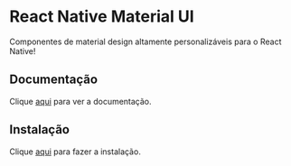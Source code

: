 # React Native Material UI

Componentes de material design altamente personalizáveis ​​para o React Native!

## Documentação

Clique [aqui](https://github.com/xotahal/react-native-material-ui) para ver a documentação.

## Instalação

Clique [aqui](https://www.npmjs.com/package/react-native-material-ui) para fazer a instalação.